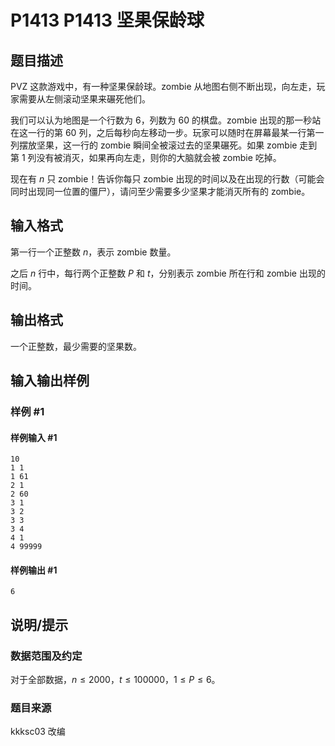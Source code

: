 # P1413 P1413 坚果保龄球

## 题目描述

PVZ 这款游戏中，有一种坚果保龄球。zombie 从地图右侧不断出现，向左走，玩家需要从左侧滚动坚果来碾死他们。

我们可以认为地图是一个行数为 $6$，列数为 $60$ 的棋盘。zombie 出现的那一秒站在这一行的第 $60$ 列，之后每秒向左移动一步。玩家可以随时在屏幕最某一行第一列摆放坚果，这一行的 zombie 瞬间全被滚过去的坚果碾死。如果 zombie 走到第 $1$ 列没有被消灭，如果再向左走，则你的大脑就会被 zombie 吃掉。

现在有 $n$ 只 zombie！告诉你每只 zombie 出现的时间以及在出现的行数（可能会同时出现同一位置的僵尸），请问至少需要多少坚果才能消灭所有的 zombie。

## 输入格式

第一行一个正整数 $n$，表示 zombie 数量。

之后 $n$ 行中，每行两个正整数 $P$ 和 $t$，分别表示 zombie 所在行和 zombie 出现的时间。

## 输出格式

一个正整数，最少需要的坚果数。


## 输入输出样例

### 样例 #1

#### 样例输入 #1

```
10
1 1
1 61
2 1
2 60
3 1
3 2
3 3
3 4
4 1
4 99999
```

#### 样例输出 #1

```
6
```

## 说明/提示

### 数据范围及约定

对于全部数据，$n \le 2000$，$t \le 100000$，$1 \le P \le 6$。

### 题目来源

kkksc03 改编

